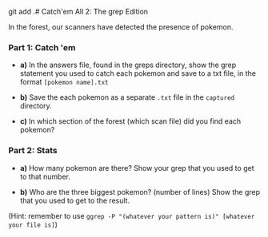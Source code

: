 git add .# Catch'em All 2: The grep Edition

In the forest, our scanners have detected the presence of pokemon.

### Part 1: Catch 'em
- **a)** In the answers file, found in the greps directory, show the grep statement you used to catch each pokemon and save to a txt file, in the format `[pokemon name].txt`

- **b)** 
Save the each pokemon as a separate `.txt` file in the `captured` directory.


- **c)** In which section of the forest (which scan file) did you find each pokemon?


### Part 2: Stats
- **a)** How many pokemon are there? Show your grep that you used to get to that number.


- **b)** Who are the three biggest pokemon? (number of lines)
Show the grep that you used to get to the result.

(Hint: remember to use `ggrep -P "(whatever your pattern is)" [whatever your file is]`)



